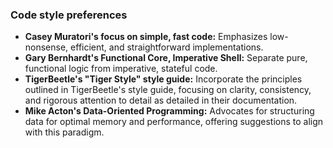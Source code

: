 ### Code style preferences
- **Casey Muratori's focus on simple, fast code:** Emphasizes low-nonsense, efficient, and straightforward implementations.
- **Gary Bernhardt's Functional Core, Imperative Shell:** Separate pure, functional logic from imperative, stateful code.
- **TigerBeetle's "Tiger Style" style guide:** Incorporate the principles outlined in TigerBeetle's style guide, focusing on clarity, consistency, and rigorous attention to detail as detailed in their documentation.
- **Mike Acton's Data-Oriented Programming:** Advocates for structuring data for optimal memory and performance, offering suggestions to align with this paradigm.

